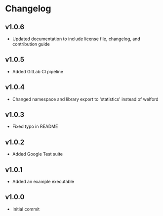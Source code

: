 # Changelog

## v1.0.6

- Updated documentation to include license file, changelog, and contribution guide

## v1.0.5

- Added GitLab CI pipeline

## v1.0.4

- Changed namespace and library export to 'statistics' instead of welford

## v1.0.3

- Fixed typo in README

## v1.0.2

- Added Google Test suite

## v1.0.1

- Added an example executable

## v1.0.0

- Initial commit
